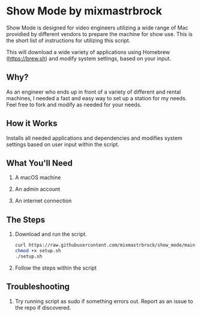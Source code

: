 # Show Mode by mixmastrbrock

Show Mode is designed for video engineers utilizing a wide range of Mac providied by different vendors to prepare the machine for show use. This is the short list of instructions for utilizing this script.

This will download a wide variety of applications using Homebrew (https://brew.sh) and modify system settings, based on your input.

## Why?

As an engineer who ends up in front of a variety of different and rental machines, I needed a fast and easy way to set up a station for my needs. Feel free to fork and modify as needed for your needs.

## How it Works

Installs all needed applications and dependencies and modifies system settings based on user input within the script.

## What You'll Need

1. A macOS machine

1. An admin account

1. An internet connection

## The Steps

1.  Download and run the script.

    ```sh
    curl https://raw.githubusercontent.com/mixmastrbrock/show_mode/main/showmode.sh -o showmode.sh
    chmod +x setup.sh
    ./setup.sh
    ```

1.  Follow the steps within the script

## Troubleshooting

1. Try running script as sudo if something errors out. Report as an issue to the repo if discovered.
